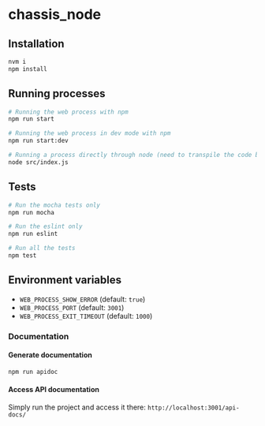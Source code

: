 # chassis_node

## Installation

```bash
nvm i
npm install
```

## Running processes

```sh
# Running the web process with npm
npm run start

# Running the web process in dev mode with npm
npm run start:dev

# Running a process directly through node (need to transpile the code beforehand)
node src/index.js
```

## Tests

```bash
# Run the mocha tests only
npm run mocha

# Run the eslint only
npm run eslint

# Run all the tests
npm test
```

## Environment variables

- `WEB_PROCESS_SHOW_ERROR` (default: `true`)
- `WEB_PROCESS_PORT` (default: `3001`)
- `WEB_PROCESS_EXIT_TIMEOUT` (default: `1000`)

### Documentation

#### Generate documentation

```sh
npm run apidoc
```

#### Access API documentation

Simply run the project and access it there:
`http://localhost:3001/api-docs/`
